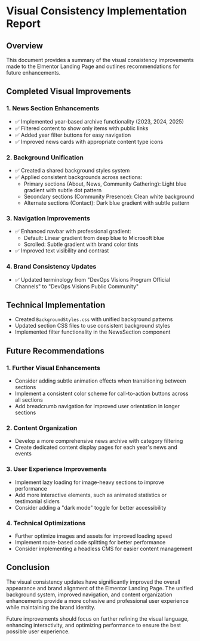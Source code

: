 # Visual Consistency Implementation Report

## Overview
This document provides a summary of the visual consistency improvements made to the Elmentor Landing Page and outlines recommendations for future enhancements.

## Completed Visual Improvements

### 1. News Section Enhancements
- ✅ Implemented year-based archive functionality (2023, 2024, 2025)
- ✅ Filtered content to show only items with public links
- ✅ Added year filter buttons for easy navigation
- ✅ Improved news cards with appropriate content type icons

### 2. Background Unification
- ✅ Created a shared background styles system
- ✅ Applied consistent backgrounds across sections:
  - Primary sections (About, News, Community Gathering): Light blue gradient with subtle dot pattern
  - Secondary sections (Community Presence): Clean white background
  - Alternate sections (Contact): Dark blue gradient with subtle pattern

### 3. Navigation Improvements
- ✅ Enhanced navbar with professional gradient:
  - Default: Linear gradient from deep blue to Microsoft blue
  - Scrolled: Subtle gradient with brand color tints
- ✅ Improved text visibility and contrast

### 4. Brand Consistency Updates
- ✅ Updated terminology from "DevOps Visions Program Official Channels" to "DevOps Visions Public Community"

## Technical Implementation
- Created `BackgroundStyles.css` with unified background patterns
- Updated section CSS files to use consistent background styles
- Implemented filter functionality in the NewsSection component

## Future Recommendations

### 1. Further Visual Enhancements
- Consider adding subtle animation effects when transitioning between sections
- Implement a consistent color scheme for call-to-action buttons across all sections
- Add breadcrumb navigation for improved user orientation in longer sections

### 2. Content Organization
- Develop a more comprehensive news archive with category filtering
- Create dedicated content display pages for each year's news and events

### 3. User Experience Improvements
- Implement lazy loading for image-heavy sections to improve performance
- Add more interactive elements, such as animated statistics or testimonial sliders
- Consider adding a "dark mode" toggle for better accessibility

### 4. Technical Optimizations
- Further optimize images and assets for improved loading speed
- Implement route-based code splitting for better performance
- Consider implementing a headless CMS for easier content management

## Conclusion
The visual consistency updates have significantly improved the overall appearance and brand alignment of the Elmentor Landing Page. The unified background system, improved navigation, and content organization enhancements provide a more cohesive and professional user experience while maintaining the brand identity.

Future improvements should focus on further refining the visual language, enhancing interactivity, and optimizing performance to ensure the best possible user experience.
